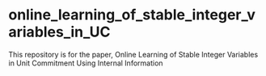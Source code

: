 # online_learning_of_stable_integer_variables_in_UC
This repository is for the paper, Online Learning of Stable Integer Variables in Unit Commitment Using Internal Information
